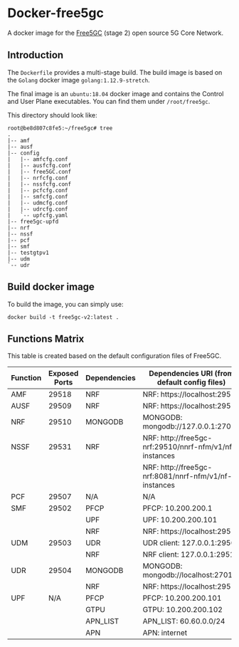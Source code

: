 # Docker-free5gc
A docker image for the [Free5GC](https://www.free5gc.org) (stage 2) open source 5G Core Network.

## Introduction

The `Dockerfile` provides a multi-stage build. The build image
is based on the `Golang` docker image `golang:1.12.9-stretch`.

The final image is an `ubuntu:18.04` docker image and contains
the Control and User Plane executables. You can find them under
`/root/free5gc`.

This directory should look like:

```shell
root@be8d807c8fe5:~/free5gc# tree    
.
|-- amf
|-- ausf
|-- config
|   |-- amfcfg.conf
|   |-- ausfcfg.conf
|   |-- free5GC.conf
|   |-- nrfcfg.conf
|   |-- nssfcfg.conf
|   |-- pcfcfg.conf
|   |-- smfcfg.conf
|   |-- udmcfg.conf
|   |-- udrcfg.conf
|   `-- upfcfg.yaml
|-- free5gc-upfd
|-- nrf
|-- nssf
|-- pcf
|-- smf
|-- testgtpv1
|-- udm
`-- udr
```

## Build docker image

To build the image, you can simply use:

```shell
docker build -t free5gc-v2:latest .
```

## Functions Matrix

This table is created based on the default configuration files of Free5GC.

| Function | Exposed Ports | Dependencies | Dependencies URI (from default config files)           |
|----------|---------------|--------------|--------------------------------------------------------|
| AMF      | 29518         | NRF          | NRF: https://localhost:29510                           |
| AUSF     | 29509         | NRF          | NRF: https://localhost:29510                           |
| NRF      | 29510         | MONGODB      | MONGODB: mongodb://127.0.0.1:27017                     |
| NSSF     | 29531         | NRF          | NRF: http://free5gc-nrf:29510/nnrf-nfm/v1/nf-instances |
|          |               |              | NRF: http://free5gc-nrf:8081/nnrf-nfm/v1/nf-instances  |
| PCF      | 29507         | N/A          | N/A                                                    |
| SMF      | 29502         | PFCP         | PFCP: 10.200.200.1                                     |
|          |               | UPF          | UPF: 10.200.200.101                                    |
|          |               | NRF          | NRF: https://localhost:29510                           |
| UDM      | 29503         | UDR          | UDR client: 127.0.0.1:29504                            |
|          |               | NRF          | NRF client: 127.0.0.1:29510                            |
| UDR      | 29504         | MONGODB      | MONGODB: mongodb://localhost:27017                     |
|          |               | NRF          | NRF: https://localhost:29510                           |
| UPF      | N/A           | PFCP         | PFCP: 10.200.200.101                                   |
|          |               | GTPU         | GTPU: 10.200.200.102                                   |
|          |               | APN_LIST     | APN_LIST: 60.60.0.0/24                                 |
|          |               | APN          | APN: internet                                          |
